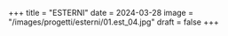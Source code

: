 +++
title = "ESTERNI"
date = 2024-03-28
image = "/images/progetti/esterni/01.est_04.jpg"
draft = false
+++
